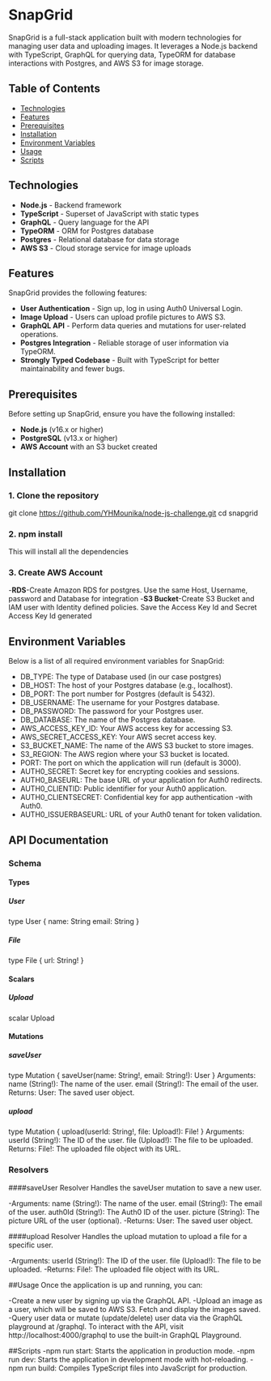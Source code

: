 # SnapGrid

SnapGrid is a full-stack application built with modern technologies for managing user data and uploading images. It leverages a Node.js backend with TypeScript, GraphQL for querying data, TypeORM for database interactions with Postgres, and AWS S3 for image storage.

## Table of Contents

- [Technologies](#technologies)
- [Features](#features)
- [Prerequisites](#prerequisites)
- [Installation](#installation)
- [Environment Variables](#environment-variables)
- [Usage](#usage)
- [Scripts](#scripts)


## Technologies

- **Node.js** - Backend framework
- **TypeScript** - Superset of JavaScript with static types
- **GraphQL** - Query language for the API
- **TypeORM** - ORM for Postgres database
- **Postgres** - Relational database for data storage
- **AWS S3** - Cloud storage service for image uploads

## Features

SnapGrid provides the following features:

- **User Authentication** - Sign up, log in using Auth0 Universal Login.
- **Image Upload** - Users can upload profile pictures to AWS S3.
- **GraphQL API** - Perform data queries and mutations for user-related operations.
- **Postgres Integration** - Reliable storage of user information via TypeORM.
- **Strongly Typed Codebase** - Built with TypeScript for better maintainability and fewer bugs.


## Prerequisites

Before setting up SnapGrid, ensure you have the following installed:

- **Node.js** (v16.x or higher)
- **PostgreSQL** (v13.x or higher)
- **AWS Account** with an S3 bucket created

## Installation

### 1. Clone the repository


git clone https://github.com/YHMounika/node-js-challenge.git
cd snapgrid

### 2. npm install
This will install all the dependencies 

### 3. Create AWS Account
-**RDS**-Create Amazon RDS for postgres. Use the same Host, Username, password and Database for integration
-**S3 Bucket**-Create S3 Bucket and IAM user with Identity defined policies. Save the Access Key Id and Secret Access Key Id generated 

##  Environment Variables
Below is a list of all required environment variables for SnapGrid:

- DB_TYPE: The type of Database used (in our case postgres)
- DB_HOST: The host of your Postgres database (e.g., localhost).
- DB_PORT: The port number for Postgres (default is 5432).
- DB_USERNAME: The username for your Postgres database.
- DB_PASSWORD: The password for your Postgres user.
- DB_DATABASE: The name of the Postgres database.
- AWS_ACCESS_KEY_ID: Your AWS access key for accessing S3.
- AWS_SECRET_ACCESS_KEY: Your AWS secret access key.
- S3_BUCKET_NAME: The name of the AWS S3 bucket to store images.
- S3_REGION: The AWS region where your S3 bucket is located.
- PORT: The port on which the application will run (default is 3000).
- AUTH0_SECRET: Secret key for encrypting cookies and sessions.
- AUTH0_BASEURL: The base URL of your application for Auth0 redirects.
- AUTH0_CLIENTID: Public identifier for your Auth0 application.
- AUTH0_CLIENTSECRET: Confidential key for app authentication -with Auth0.
- AUTH0_ISSUERBASEURL: URL of your Auth0 tenant for token validation.


## API Documentation
### Schema
#### Types

##### User

type User {
  name: String
  email: String
}

##### File

type File {
  url: String!
}

#### Scalars
##### Upload
scalar Upload

#### Mutations
##### saveUser
type Mutation {
  saveUser(name: String!, email: String!): User
}
Arguments:
name (String!): The name of the user.
email (String!): The email of the user.
Returns:
User: The saved user object.

##### upload
type Mutation {
  upload(userId: String!, file: Upload!): File!
}
Arguments:
userId (String!): The ID of the user.
file (Upload!): The file to be uploaded.
Returns:
File!: The uploaded file object with its URL.

### Resolvers
####saveUser Resolver
Handles the saveUser mutation to save a new user.

-Arguments:
name (String!): The name of the user.
email (String!): The email of the user.
auth0Id (String!): The Auth0 ID of the user.
picture (String): The picture URL of the user (optional).
-Returns:
User: The saved user object.

####upload Resolver
Handles the upload mutation to upload a file for a specific user.

-Arguments:
userId (String!): The ID of the user.
file (Upload!): The file to be uploaded.
-Returns:
File!: The uploaded file object with its URL.


##Usage
Once the application is up and running, you can:

-Create a new user by signing up via the GraphQL API.
-Upload an image as a user, which will be saved to AWS S3. Fetch and display the images saved.
-Query user data or mutate (update/delete) user data via the GraphQL playground at /graphql.
To interact with the API, visit http://localhost:4000/graphql to use the built-in GraphQL Playground.

##Scripts
-npm run start: Starts the application in production mode.
-npm run dev: Starts the application in development mode with hot-reloading.
-npm run build: Compiles TypeScript files into JavaScript for production.

